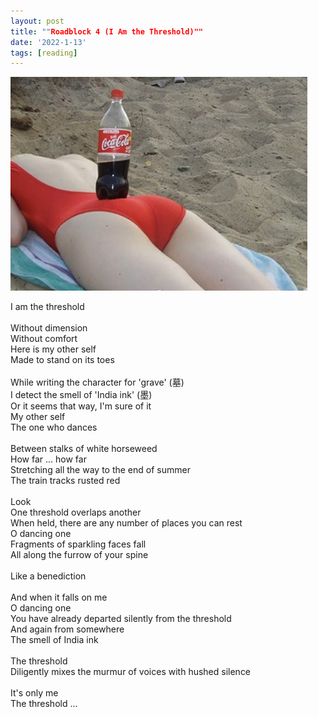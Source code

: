 ```yaml
---
layout: post
title: ""Roadblock 4 (I Am the Threshold)""
date: '2022-1-13'
tags: [reading]
---
```


![nomura](/assets/nomura.jpg)

I am the threshold<br>
<br>
Without dimension<br>
Without comfort<br>
Here is my other self<br>
Made to stand on its toes<br>
<br>
While writing the character for 'grave' (墓)<br>
I detect the smell of 'India ink' (墨)<br>
Or it seems that way, I'm sure of it<br>
My other self<br>
The one who dances<br>
<br>
Between stalks of white horseweed<br>
How far ... how far<br>
Stretching all the way to the end of summer<br>
The train tracks rusted red<br>
<br>
Look<br>
One threshold overlaps another<br>
When held, there are any number of places you can rest<br>
O dancing one<br>
Fragments of sparkling faces fall<br>
All along the furrow of your spine<br>
<br>
Like a benediction<br>
<br>
And when it falls on me<br>
O dancing one<br>
You have already departed silently from the threshold<br>
And again from somewhere<br>
The smell of India ink<br>
<br>
The threshold<br>
Diligently mixes the murmur of voices with hushed silence<br>
<br>
It's only me<br>
The threshold ...